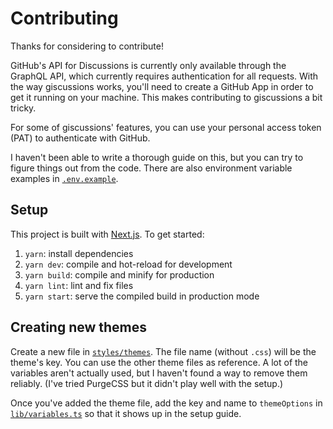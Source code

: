 # Contributing

Thanks for considering to contribute!

GitHub's API for Discussions is currently only available through the GraphQL
API, which currently requires authentication for all requests. With the way
giscussions works, you'll need to create a GitHub App in order to get it
running on your machine. This makes contributing to giscussions a bit tricky.

For some of giscussions' features, you can use your personal access token
(PAT) to authenticate with GitHub.

I haven't been able to write a thorough guide on this, but you can try to
figure things out from the code. There are also environment variable examples
in [`.env.example`][env-example].

## Setup

This project is built with [Next.js][next.js]. To get started:

1. `yarn`: install dependencies
2. `yarn dev`: compile and hot-reload for development
3. `yarn build`: compile and minify for production
4. `yarn lint`: lint and fix files
5. `yarn start`: serve the compiled build in production mode

## Creating new themes

Create a new file in [`styles/themes`][themes-dir]. The file name (without
`.css`) will be the theme's key. You can use the other theme files as reference.
A lot of the variables aren't actually used, but I haven't found a way to
remove them reliably. (I've tried PurgeCSS but it didn't play well with the
setup.)

Once you've added the theme file, add the key and name to `themeOptions` in
[`lib/variables.ts`][variables] so that it shows up in the setup guide.

[env-example]: .env.example
[next.js]: https://github.com/vercel/next.js
[themes-dir]: styles/themes
[variables]: lib/variables.ts
